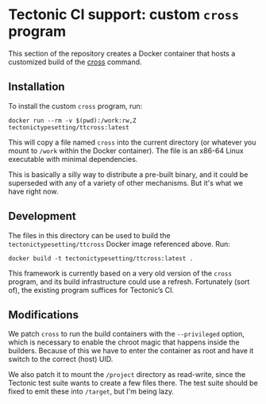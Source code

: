 # Tectonic CI support: custom `cross` program

This section of the repository creates a Docker container that hosts a
customized build of the [cross](https://github.com/cross-rs/cross) command.


## Installation

To install the custom `cross` program, run:

```
docker run --rm -v $(pwd):/work:rw,Z tectonictypesetting/ttcross:latest
```

This will copy a file named `cross` into the current directory (or whatever you
mount to `/work` within the Docker container). The file is an x86-64 Linux
executable with minimal dependencies.

This is basically a silly way to distribute a pre-built binary, and it could be
superseded with any of a variety of other mechanisms. But it's what we have
right now.


## Development

The files in this directory can be used to build the
`tectonictypesetting/ttcross` Docker image referenced above. Run:

```
docker build -t tectonictypesetting/ttcross:latest .
```

This framework is currently based on a very old version of the `cross` program,
and its build infrastructure could use a refresh. Fortunately (sort of), the
existing program suffices for Tectonic’s CI.


## Modifications

We patch `cross` to run the build containers with the `--privileged` option,
which is necessary to enable the chroot magic that happens inside the builders.
Because of this we have to enter the container as root and have it switch to the
correct (host) UID.

We also patch it to mount the `/project` directory as read-write, since the
Tectonic test suite wants to create a few files there. The test suite should
be fixed to emit these into `/target`, but I'm being lazy.
